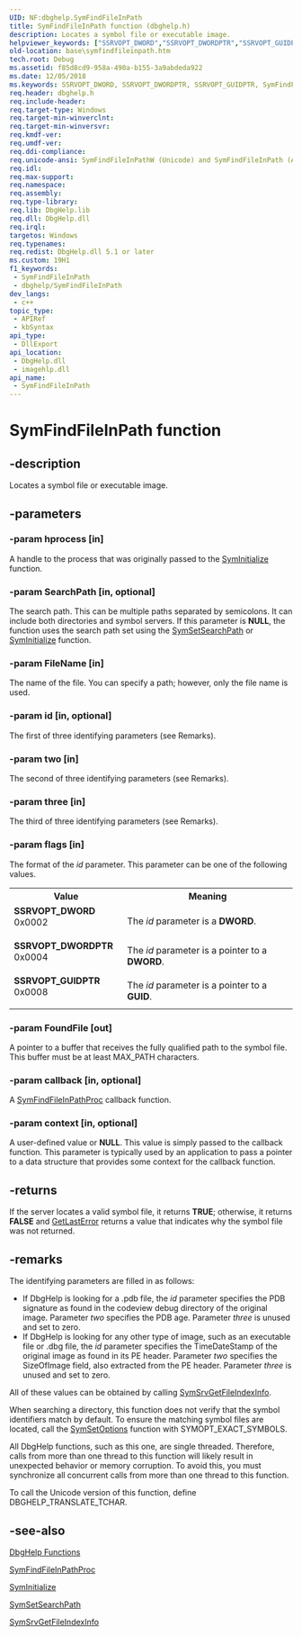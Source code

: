 ```yaml
---
UID: NF:dbghelp.SymFindFileInPath
title: SymFindFileInPath function (dbghelp.h)
description: Locates a symbol file or executable image.
helpviewer_keywords: ["SSRVOPT_DWORD","SSRVOPT_DWORDPTR","SSRVOPT_GUIDPTR","SymFindFileInPath","SymFindFileInPath function","SymFindFileInPathW","_win32_symfindfileinpath","base.symfindfileinpath","dbghelp/SymFindFileInPath","dbghelp/SymFindFileInPathW"]
old-location: base\symfindfileinpath.htm
tech.root: Debug
ms.assetid: f85d8cd9-958a-490a-b155-3a9abdeda922
ms.date: 12/05/2018
ms.keywords: SSRVOPT_DWORD, SSRVOPT_DWORDPTR, SSRVOPT_GUIDPTR, SymFindFileInPath, SymFindFileInPath function, SymFindFileInPathW, _win32_symfindfileinpath, base.symfindfileinpath, dbghelp/SymFindFileInPath, dbghelp/SymFindFileInPathW
req.header: dbghelp.h
req.include-header: 
req.target-type: Windows
req.target-min-winverclnt: 
req.target-min-winversvr: 
req.kmdf-ver: 
req.umdf-ver: 
req.ddi-compliance: 
req.unicode-ansi: SymFindFileInPathW (Unicode) and SymFindFileInPath (ANSI)
req.idl: 
req.max-support: 
req.namespace: 
req.assembly: 
req.type-library: 
req.lib: DbgHelp.lib
req.dll: DbgHelp.dll
req.irql: 
targetos: Windows
req.typenames: 
req.redist: DbgHelp.dll 5.1 or later
ms.custom: 19H1
f1_keywords:
 - SymFindFileInPath
 - dbghelp/SymFindFileInPath
dev_langs:
 - c++
topic_type:
 - APIRef
 - kbSyntax
api_type:
 - DllExport
api_location:
 - DbgHelp.dll
 - imagehlp.dll
api_name:
 - SymFindFileInPath
---
```


# SymFindFileInPath function


## -description

Locates a symbol file or executable image.

## -parameters

### -param hprocess [in]

A handle to the process that was originally passed to the 
<a href="/windows/desktop/api/dbghelp/nf-dbghelp-syminitialize">SymInitialize</a> function.

### -param SearchPath [in, optional]

The search path. This can be multiple paths separated by semicolons. It can include both directories and symbol servers. If this parameter is <b>NULL</b>, the function uses the search path set using the 
<a href="/windows/desktop/api/dbghelp/nf-dbghelp-symsetsearchpath">SymSetSearchPath</a> or <a href="/windows/desktop/api/dbghelp/nf-dbghelp-syminitialize">SymInitialize</a> function.

### -param FileName [in]

The name of the file. You can specify a path; however, only the file name is used.

### -param id [in, optional]

The first of three identifying parameters (see Remarks).

### -param two [in]

The second of three identifying parameters (see Remarks).

### -param three [in]

The third of three identifying parameters (see Remarks).

### -param flags [in]

The format of the <i>id</i> parameter. This parameter can be one of the following values.

<table>
<tr>
<th>Value</th>
<th>Meaning</th>
</tr>
<tr>
<td width="40%"><a id="SSRVOPT_DWORD"></a><a id="ssrvopt_dword"></a><dl>
<dt><b>SSRVOPT_DWORD</b></dt>
<dt>0x0002</dt>
</dl>
</td>
<td width="60%">
The <i>id</i> parameter is a <b>DWORD</b>.

</td>
</tr>
<tr>
<td width="40%"><a id="SSRVOPT_DWORDPTR"></a><a id="ssrvopt_dwordptr"></a><dl>
<dt><b>SSRVOPT_DWORDPTR</b></dt>
<dt>0x0004</dt>
</dl>
</td>
<td width="60%">
The <i>id</i> parameter is a pointer to a <b>DWORD</b>.

</td>
</tr>
<tr>
<td width="40%"><a id="SSRVOPT_GUIDPTR"></a><a id="ssrvopt_guidptr"></a><dl>
<dt><b>SSRVOPT_GUIDPTR</b></dt>
<dt>0x0008</dt>
</dl>
</td>
<td width="60%">
The <i>id</i> parameter is a pointer to a <b>GUID</b>.

</td>
</tr>
</table>

### -param FoundFile [out]

A pointer to a buffer that receives the fully qualified path to the symbol file. This buffer must be at least MAX_PATH characters.

### -param callback [in, optional]

A <a href="/windows/desktop/api/dbghelp/nc-dbghelp-pfindfileinpathcallback">SymFindFileInPathProc</a> callback function.

### -param context [in, optional]

A user-defined value or <b>NULL</b>. This value is simply passed to the callback function. This parameter is typically used by an application to pass a pointer to a data structure that provides some context for the callback function.

## -returns

If the server locates a valid symbol file, it returns <b>TRUE</b>; otherwise, it returns <b>FALSE</b> and 
<a href="/windows/desktop/api/errhandlingapi/nf-errhandlingapi-getlasterror">GetLastError</a> returns a value that indicates why the symbol file was not returned.

## -remarks

The identifying parameters are filled in as follows:

<ul>
<li>
If DbgHelp is looking for a .pdb file, the <i>id</i> parameter specifies the PDB signature as found in the codeview debug directory of the original image. Parameter <i>two</i> specifies the PDB age. Parameter <i>three</i> is unused and set to zero.

</li>
<li>
If DbgHelp is looking for any other type of image, such as an executable file or .dbg file, the <i>id</i> parameter specifies the TimeDateStamp of the original image as found in its PE header. Parameter <i>two</i> specifies the SizeOfImage field, also extracted from the PE header. Parameter <i>three</i> is unused and set to zero.

</li>
</ul>
All of these values can be obtained by calling <a href="/windows/desktop/api/dbghelp/nf-dbghelp-symsrvgetfileindexinfo">SymSrvGetFileIndexInfo</a>.

When searching a directory, this function does not verify that the symbol identifiers match by default. To ensure the matching symbol files are located, call the <a href="/windows/desktop/api/dbghelp/nf-dbghelp-symsetoptions">SymSetOptions</a> function with SYMOPT_EXACT_SYMBOLS.

All DbgHelp functions, such as this one, are single threaded. Therefore, calls from more than one thread to this function will likely result in unexpected behavior or memory corruption. To avoid this, you must synchronize all concurrent calls from more than one thread to this function.

To call the Unicode version of this function, define DBGHELP_TRANSLATE_TCHAR.

## -see-also

<a href="/windows/desktop/Debug/dbghelp-functions">DbgHelp Functions</a>



<a href="/windows/desktop/api/dbghelp/nc-dbghelp-pfindfileinpathcallback">SymFindFileInPathProc</a>



<a href="/windows/desktop/api/dbghelp/nf-dbghelp-syminitialize">SymInitialize</a>



<a href="/windows/desktop/api/dbghelp/nf-dbghelp-symsetsearchpath">SymSetSearchPath</a>



<a href="/windows/desktop/api/dbghelp/nf-dbghelp-symsrvgetfileindexinfo">SymSrvGetFileIndexInfo</a>

